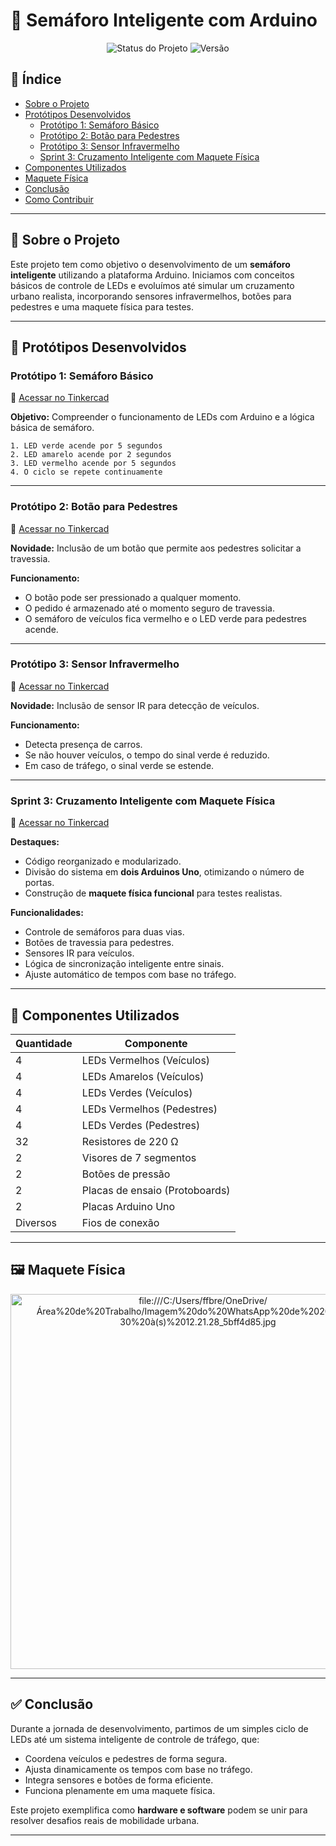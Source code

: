 # 🚦 Semáforo Inteligente com Arduino

<p align="center">
  <img src="https://img.shields.io/badge/status-concluído-black?style=for-the-badge" alt="Status do Projeto">
  <img src="https://img.shields.io/badge/vers%C3%A3o-final-blue?style=for-the-badge" alt="Versão">
</p>

## 📌 Índice

- [Sobre o Projeto](#-sobre-o-projeto)
- [Protótipos Desenvolvidos](#-protótipos-desenvolvidos)
  - [Protótipo 1: Semáforo Básico](#protótipo-1-semáforo-básico)
  - [Protótipo 2: Botão para Pedestres](#protótipo-2-botão-para-pedestres)
  - [Protótipo 3: Sensor Infravermelho](#protótipo-3-sensor-infravermelho)
  - [Sprint 3: Cruzamento Inteligente com Maquete Física](#sprint-3-cruzamento-inteligente-com-maquete-física)
- [Componentes Utilizados](#-componentes-utilizados)
- [Maquete Física](#-maquete-física)
- [Conclusão](#-conclusão)
- [Como Contribuir](#-como-contribuir)

---

## 🧠 Sobre o Projeto

Este projeto tem como objetivo o desenvolvimento de um **semáforo inteligente** utilizando a plataforma Arduino. Iniciamos com conceitos básicos de controle de LEDs e evoluímos até simular um cruzamento urbano realista, incorporando sensores infravermelhos, botões para pedestres e uma maquete física para testes.

---

## 🔧 Protótipos Desenvolvidos

### Protótipo 1: Semáforo Básico

🔗 [Acessar no Tinkercad](https://www.tinkercad.com/things/crLNLab5RRq-trabalha01)

**Objetivo:** Compreender o funcionamento de LEDs com Arduino e a lógica básica de semáforo.

```plaintext
1. LED verde acende por 5 segundos
2. LED amarelo acende por 2 segundos
3. LED vermelho acende por 5 segundos
4. O ciclo se repete continuamente
```

---

### Protótipo 2: Botão para Pedestres

🔗 [Acessar no Tinkercad](https://www.tinkercad.com/things/fGDRABPrAXn-trabalho02)

**Novidade:** Inclusão de um botão que permite aos pedestres solicitar a travessia.

**Funcionamento:**

- O botão pode ser pressionado a qualquer momento.
- O pedido é armazenado até o momento seguro de travessia.
- O semáforo de veículos fica vermelho e o LED verde para pedestres acende.

---

### Protótipo 3: Sensor Infravermelho

🔗 [Acessar no Tinkercad](https://www.tinkercad.com/things/lXt8ejKZsI6-trabalho03)

**Novidade:** Inclusão de sensor IR para detecção de veículos.

**Funcionamento:**

- Detecta presença de carros.
- Se não houver veículos, o tempo do sinal verde é reduzido.
- Em caso de tráfego, o sinal verde se estende.

---

### Sprint 3: Cruzamento Inteligente com Maquete Física

🔗 [Acessar no Tinkercad](https://www.tinkercad.com/things/4wrWFSQffOk-sprint3)

**Destaques:**

- Código reorganizado e modularizado.
- Divisão do sistema em **dois Arduinos Uno**, otimizando o número de portas.
- Construção de **maquete física funcional** para testes realistas.

**Funcionalidades:**

- Controle de semáforos para duas vias.
- Botões de travessia para pedestres.
- Sensores IR para veículos.
- Lógica de sincronização inteligente entre sinais.
- Ajuste automático de tempos com base no tráfego.

---

## 🧩 Componentes Utilizados

| Quantidade | Componente                        |
|------------|-----------------------------------|
| 4          | LEDs Vermelhos (Veículos)         |
| 4          | LEDs Amarelos (Veículos)          |
| 4          | LEDs Verdes (Veículos)            |
| 4          | LEDs Vermelhos (Pedestres)        |
| 4          | LEDs Verdes (Pedestres)           |
| 32         | Resistores de 220 Ω               |
| 2          | Visores de 7 segmentos            |
| 2          | Botões de pressão                 |
| 2          | Placas de ensaio (Protoboards)    |
| 2          | Placas Arduino Uno                |
| Diversos   | Fios de conexão                   |

---

## 🖼️ Maquete Física

<p align="center">
  <img src="Url_Image" alt="file:///C:/Users/ffbre/OneDrive/Área%20de%20Trabalho/Imagem%20do%20WhatsApp%20de%202025-05-30%20à(s)%2012.21.28_5bff4d85.jpg" width="600">
</p>

---

## ✅ Conclusão

Durante a jornada de desenvolvimento, partimos de um simples ciclo de LEDs até um sistema inteligente de controle de tráfego, que:

- Coordena veículos e pedestres de forma segura.
- Ajusta dinamicamente os tempos com base no tráfego.
- Integra sensores e botões de forma eficiente.
- Funciona plenamente em uma maquete física.

Este projeto exemplifica como **hardware e software** podem se unir para resolver desafios reais de mobilidade urbana.

---
